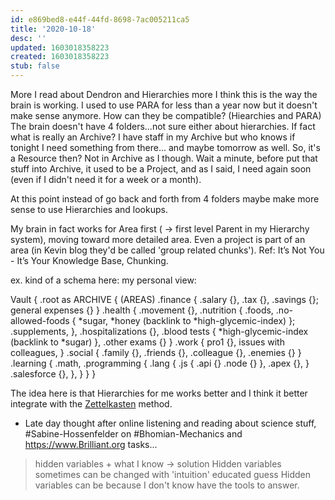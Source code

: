```yaml
---
id: e869bed8-e44f-44fd-8698-7ac005211ca5
title: '2020-10-18'
desc: ''
updated: 1603018358223
created: 1603018358223
stub: false
---
```


More I read about Dendron and Hierarchies more I think this is the way the brain is working.
I used to use PARA for less than a year now but it doesn't make sense anymore.
How can they be compatible? (Hiearchies and PARA)
The brain doesn't have 4 folders...not sure either about hierarchies.
If fact what is really an Archive? I have staff in my Archive but who knows if tonight I need something from there... and maybe tomorrow as well.
So, it's a Resource then? Not in Archive as I though.
Wait a minute, before put that stuff into Archive, it used to be a Project, and as I said, I need again soon (even if I didn't need it for a week or a month).

At this point instead of go back and forth from 4 folders maybe make more sense to use Hierarchies and lookups.

My brain in fact works for Area first ( -> first level Parent in my Hierarchy system), moving toward more detailed area.
Even a project is part of an area (in Kevin blog they'd be called 'group related chunks').
Ref: It’s Not You - It’s Your Knowledge Base, Chunking.

ex. kind of a schema here:
my personal view:

Vault  {
.root as ARCHIVE {
    (AREAS)
    .finance {
        .salary {},
        .tax {},
        .savings {};
        general expenses {}
        }
    .health {
        .movement {},
        .nutrition {
            .foods,
            .no-allowed-foods {
                *sugar, *honey (backlink to *high-glycemic-index)
            };
            .supplements,
        },
        .hospitalizations {},
        .blood tests {
            *high-glycemic-index (backlink to *sugar)
        },
        .other exams {}
        }
    .work {
        pro1 {},
        issues with colleagues,
    }
    .social {
        .family {},
        .friends {},
        .colleague {},
        .enemies {}
    }
    .learning {
        .math,
        .programming {
            .lang {
                .js {
                    .api {}
                    .node {}
                },
            .apex {},
            }
            .salesforce {},
        },
    }
    }
 }

The idea here is that Hierarchies for me works better and I think it better integrate with the [Zettelkasten](https://zettelkasten.de/) method.


- Late day thought after online listening and reading about science stuff, #Sabine-Hossenfelder on #Bhomian-Mechanics and https://www.Brilliant.org tasks...
> hidden variables + what I know -> solution
Hidden variables sometimes can be changed with 'intuition' educated guess
Hidden variables can be because I don't know have the tools to answer.
